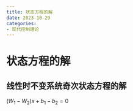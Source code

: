 ```yaml
---
title: 状态方程的解
date: 2023-10-29
categories:
- 现代控制理论
---
```


# 状态方程的解

## 线性时不变系统奇次状态方程的解

$(W_1−W_2)x+b_1−b_2=0$